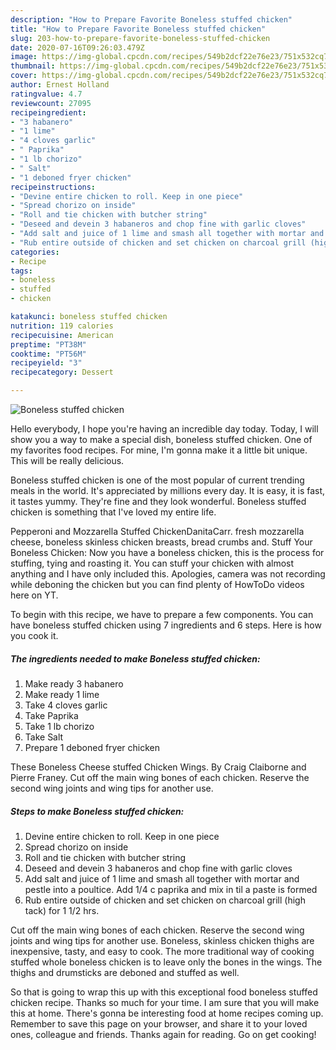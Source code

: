 ```yaml
---
description: "How to Prepare Favorite Boneless stuffed chicken"
title: "How to Prepare Favorite Boneless stuffed chicken"
slug: 203-how-to-prepare-favorite-boneless-stuffed-chicken
date: 2020-07-16T09:26:03.479Z
image: https://img-global.cpcdn.com/recipes/549b2dcf22e76e23/751x532cq70/boneless-stuffed-chicken-recipe-main-photo.jpg
thumbnail: https://img-global.cpcdn.com/recipes/549b2dcf22e76e23/751x532cq70/boneless-stuffed-chicken-recipe-main-photo.jpg
cover: https://img-global.cpcdn.com/recipes/549b2dcf22e76e23/751x532cq70/boneless-stuffed-chicken-recipe-main-photo.jpg
author: Ernest Holland
ratingvalue: 4.7
reviewcount: 27095
recipeingredient:
- "3 habanero"
- "1 lime"
- "4 cloves garlic"
- " Paprika"
- "1 lb chorizo"
- " Salt"
- "1 deboned fryer chicken"
recipeinstructions:
- "Devine entire chicken to roll. Keep in one piece"
- "Spread chorizo on inside"
- "Roll and tie chicken with butcher string"
- "Deseed and devein 3 habaneros and chop fine with garlic cloves"
- "Add salt and juice of 1 lime and smash all together with mortar and pestle into a poultice. Add 1/4 c paprika and mix in til a paste is formed"
- "Rub entire outside of chicken and set chicken on charcoal grill (high tack) for 1 1/2 hrs."
categories:
- Recipe
tags:
- boneless
- stuffed
- chicken

katakunci: boneless stuffed chicken 
nutrition: 119 calories
recipecuisine: American
preptime: "PT38M"
cooktime: "PT56M"
recipeyield: "3"
recipecategory: Dessert

---
```



![Boneless stuffed chicken](https://img-global.cpcdn.com/recipes/549b2dcf22e76e23/751x532cq70/boneless-stuffed-chicken-recipe-main-photo.jpg)

Hello everybody, I hope you're having an incredible day today. Today, I will show you a way to make a special dish, boneless stuffed chicken. One of my favorites food recipes. For mine, I'm gonna make it a little bit unique. This will be really delicious.

Boneless stuffed chicken is one of the most popular of current trending meals in the world. It's appreciated by millions every day. It is easy, it is fast, it tastes yummy. They're fine and they look wonderful. Boneless stuffed chicken is something that I've loved my entire life.

Pepperoni and Mozzarella Stuffed ChickenDanitaCarr. fresh mozzarella cheese, boneless skinless chicken breasts, bread crumbs and. Stuff Your Boneless Chicken: Now you have a boneless chicken, this is the process for stuffing, tying and roasting it. You can stuff your chicken with almost anything and I have only included this. Apologies, camera was not recording while deboning the chicken but you can find plenty of HowToDo videos here on YT.


To begin with this recipe, we have to prepare a few components. You can have boneless stuffed chicken using 7 ingredients and 6 steps. Here is how you cook it.

<!--inarticleads1-->

##### The ingredients needed to make Boneless stuffed chicken:

1. Make ready 3 habanero
1. Make ready 1 lime
1. Take 4 cloves garlic
1. Take  Paprika
1. Take 1 lb chorizo
1. Take  Salt
1. Prepare 1 deboned fryer chicken


These Boneless Cheese stuffed Chicken Wings. By Craig Claiborne and Pierre Franey. Cut off the main wing bones of each chicken. Reserve the second wing joints and wing tips for another use. 

<!--inarticleads2-->

##### Steps to make Boneless stuffed chicken:

1. Devine entire chicken to roll. Keep in one piece
1. Spread chorizo on inside
1. Roll and tie chicken with butcher string
1. Deseed and devein 3 habaneros and chop fine with garlic cloves
1. Add salt and juice of 1 lime and smash all together with mortar and pestle into a poultice. Add 1/4 c paprika and mix in til a paste is formed
1. Rub entire outside of chicken and set chicken on charcoal grill (high tack) for 1 1/2 hrs.


Cut off the main wing bones of each chicken. Reserve the second wing joints and wing tips for another use. Boneless, skinless chicken thighs are inexpensive, tasty, and easy to cook. The more traditional way of cooking stuffed whole boneless chicken is to leave only the bones in the wings. The thighs and drumsticks are deboned and stuffed as well. 

So that is going to wrap this up with this exceptional food boneless stuffed chicken recipe. Thanks so much for your time. I am sure that you will make this at home. There's gonna be interesting food at home recipes coming up. Remember to save this page on your browser, and share it to your loved ones, colleague and friends. Thanks again for reading. Go on get cooking!
